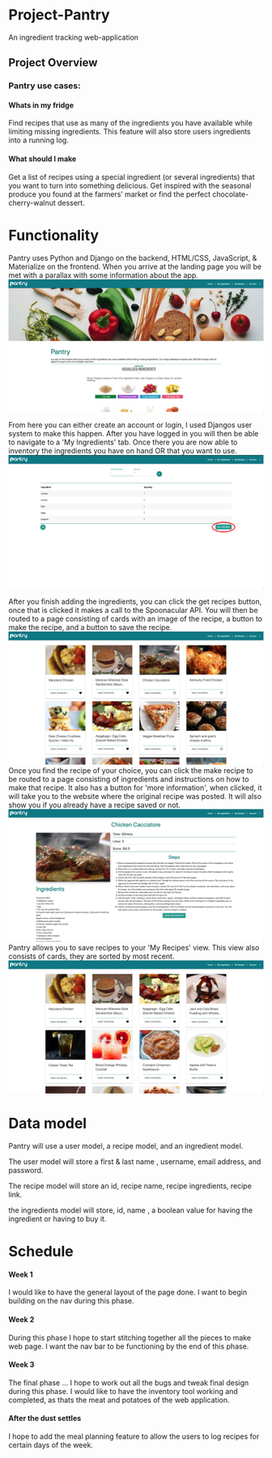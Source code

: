 # Project-Pantry
An ingredient tracking web-application


## Project Overview
### Pantry use cases:
#### Whats in my fridge
Find recipes that use as many of the
ingredients you have available while limiting missing
ingredients. This feature will also store users ingredients into a running log.

#### What should I make
Get a list of recipes using a special
ingredient (or several ingredients) that
you want to turn into something
delicious.
Get inspired with the seasonal produce
you found at the farmers’ market or find
the perfect chocolate-cherry-walnut
dessert.


# Functionality
Pantry uses Python and Django on the backend, HTML/CSS, JavaScript, & Materialize on the frontend.
When you arrive at the landing page you will be met with a parallax with some information about the app.
![](screenshots/landing_page.png)

 From here you can either create an account or login, I used Djangos user system to make this happen. After you have logged in you will then be able to navigate to a 'My Ingredients' tab. Once there you are now able to inventory the ingredients you have on hand OR that you want to use.
 ![](screenshots/ingredients.png)

After you finish adding the ingredients, you can click the get recipes button, once that is clicked it makes a call to the Spoonacular API. You will then be routed to a page consisting of cards with an image of the recipe, a button to make the recipe, and a button to save the recipe.
 ![](screenshots/get_recipes.png)
Once you find the recipe of your choice, you can click the make recipe to be routed to a page consisting of ingredients and instructions on how to make that recipe. It also has a button for 'more information', when clicked, it will take you to the website where the original recipe was posted. It will also show you if you already have a recipe saved or not.
 ![](screenshots/make_recipes.png)
Pantry allows you to save recipes to your 'My Recipes' view. This view also consists of cards, they are sorted by most recent.
 ![](screenshots/my_recipes.png)



# Data model

Pantry will use a user model, a recipe model, and an ingredient model.

The user model will store a first & last name , username, email address, and password.

The recipe model will store an id, recipe name, recipe ingredients, recipe link.

the ingredients model will store, id, name , a boolean value for having the ingredient or having to buy it.

# Schedule

#### Week 1
I would like to have the general layout of the page done. I want to begin building on the nav during this phase.

#### Week 2
During this phase I hope to start stitching together all the pieces to make web page. I want the nav bar to be functioning by the end of this phase.

#### Week 3
The final phase ... I hope to work out all the bugs and tweak final design during this phase. I would like to have the inventory tool working and completed, as thats the meat and potatoes of the web application.

#### After the dust settles
I hope to add the meal planning feature to allow the users to log recipes for certain days of the week.
